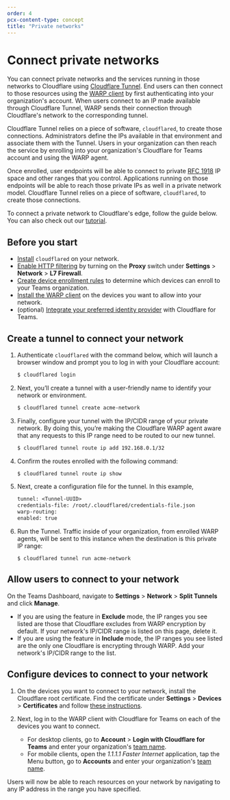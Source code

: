 ```yaml
---
order: 4
pcx-content-type: concept
title: "Private networks"
---
```


# Connect private networks

You can connect private networks and the services running in those networks to Cloudflare using [Cloudflare Tunnel](/glossary#cloudflare-tunnel). End users can then connect to those resources using the [WARP client](/connections/connect-devices/warp) by first authenticating into your organization's account. When users connect to an IP made available through Cloudflare Tunnel, WARP sends their connection through Cloudflare's network to the corresponding tunnel.

Cloudflare Tunnel relies on a piece of software, `cloudflared`, to create those connections. Administrators define the IPs available in that environment and associate them with the Tunnel. Users in your organization can then reach the service by enrolling into your organization's Cloudflare for Teams account and using the WARP agent.

Once enrolled, user endpoints will be able to connect to private [RFC 1918](https://tools.ietf.org/html/rfc1918) IP space and other ranges that you control. Applications running on those endpoints will be able to reach those private IPs as well in a private network model.
Cloudflare Tunnel relies on a piece of software, `cloudflared`, to create those connections.

To connect a private network to Cloudflare's edge, follow the guide below. You can also check out our [tutorial](/tutorials/warp-to-tunnel).

## Before you start

* [Install](/connections/connect-apps/install-and-setup/installation) `cloudflared` on your network.
* [Enable HTTP filtering](/policies/filtering/http-policies) by turning on the **Proxy** switch under **Settings** > **Network** > **L7 Firewall**.
* [Create device enrollment rules](/connections/connect-devices/warp/warp-settings#device-enrollment-permissions) to determine which devices can enroll to your Teams organization.
* [Install the WARP client](/connections/connect-devices/warp) on the devices you want to allow into your network.
* (optional) [Integrate your preferred identity provider](/identity/idp-integration) with Cloudflare for Teams. 

## Create a tunnel to connect your network

1. Authenticate `cloudflared` with the command below, which will launch a browser window and prompt you to log in with your Cloudflare account:

    ```bash
    $ cloudflared login
    ```
1. Next, you’ll create a tunnel with a user-friendly name to identify your network or environment. 

    ```bash
    $ cloudflared tunnel create acme-network
    ```

1. Finally, configure your tunnel with the IP/CIDR range of your private network. By doing this, you’re making the Cloudflare WARP agent aware that any requests to this IP range need to be routed to our new tunnel. 

    ```bash
    $ cloudflared tunnel route ip add 192.168.0.1/32
    ```
1. Confirm the routes enrolled with the following command:

    ```bash
    $ cloudflared tunnel route ip show
    ```

1. Next, create a configuration file for the tunnel. In this example, 

    ```txt
    tunnel: <Tunnel-UUID>
    credentials-file: /root/.cloudflared/credentials-file.json
    warp-routing:
    enabled: true
    ```

1. Run the Tunnel. Traffic inside of your organization, from enrolled WARP agents, will be sent to this instance when the destination is this private IP range:

    ```
    $ cloudflared tunnel run acme-network
    ```

## Allow users to connect to your network

On the Teams Dashboard, navigate to **Settings** > **Network** > **Split Tunnels** and click **Manage**.
* If you are using the feature in **Exclude** mode, the IP ranges you see listed are those that Cloudflare excludes from WARP encryption by default. If your network's IP/CIDR range is listed on this page, delete it.
* If you are using the feature in **Include** mode, the IP ranges you see listed are the only one Cloudflare is encrypting through WARP. Add your network's IP/CIDR range to the list.

## Configure devices to connect to your network

1. On the devices you want to connect to your network, install the Cloudflare root certificate. Find the certificate under **Settings** > **Devices** > **Certificates** and follow [these instructions](/connections/connect-devices/warp/install-cloudflare-cert).

1. Next, log in to the WARP client with Cloudflare for Teams on each of the devices you want to connect.
    * For desktop clients, go to **Account** > **Login with Cloudflare for Teams** and enter your organization's [team name](/glossary#team-name).
    * For mobile clients, open the *1.1.1.1 Faster Internet* application, tap the Menu button, go to **Accounts** and enter your organization's [team name](/glossary#team-name).

Users will now be able to reach resources on your network by navigating to any IP address in the range you have specified.
